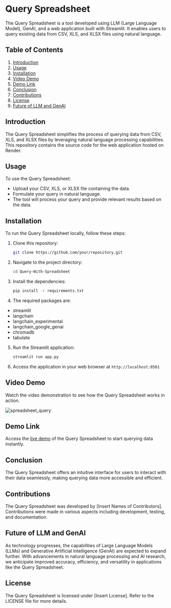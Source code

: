 # Query Spreadsheet

The Query Spreadsheet is a tool developed using LLM (Large Language Model), GenAI, and a web application built with Streamlit. It enables users to query existing data from CSV, XLS, and XLSX files using natural language.

## Table of Contents
1. [Introduction](#introduction)
2. [Usage](#usage)
3. [Installation](#installation)
4. [Video Demo](#video-demo)
5. [Demo Link](#demo-link)
6. [Conclusion](#conclusion)
7. [Contributions](#contributions)
8. [License](#license)
9. [Future of LLM and GenAI](#future-of-llm-and-genai)

## Introduction
The Query Spreadsheet simplifies the process of querying data from CSV, XLS, and XLSX files by leveraging natural language processing capabilities. This repository contains the source code for the web application hosted on Render.

## Usage
To use the Query Spreadsheet:

- Upload your CSV, XLS, or XLSX file containing the data.
- Formulate your query in natural language.
- The tool will process your query and provide relevant results based on the data.

## Installation
To run the Query Spreadsheet locally, follow these steps:

1. Clone this repository:

   ```bash
   git clone https://github.com/your/repository.git
   ```
2. Navigate to the project directory:

   ```bash
   cd Query-With-Spreadsheet
   ```
3. Install the dependencies:

   ```bash
   pip install -r requirements.txt
   ```
4. The required packages are:

- streamlit
- langchain
- langchain_experimental
- langchain_google_genai
- chromadb
- tabulate

5. Run the Streamlit application:

   ```bash
   streamlit run app.py
   ```

6. Access the application in your web browser at  `http://localhost:8501`


## Video Demo

Watch the video demonstration to see how the Query Spreadsheet works in action.

![spreadsheet_query](https://github.com/neerajcodes888/Query-With-Spreadsheet/assets/98253646/6a5fb9aa-1222-425b-b1ba-9d614d7e4224)


## Demo Link

Access the [live demo](https://ask-to-spreadsheet.onrender.com/) of the Query Spreadsheet to start querying data instantly.

## Conclusion

The Query Spreadsheet offers an intuitive interface for users to interact with their data seamlessly, making querying data more accessible and efficient.

## Contributions

The Query Spreadsheet was developed by [Insert Names of Contributors]. Contributions were made in various aspects including development, testing, and documentation.

## Future of LLM and GenAI

As technology progresses, the capabilities of Large Language Models (LLMs) and Generative Artificial Intelligence (GenAI) are expected to expand further. With advancements in natural language processing and AI research, we anticipate improved accuracy, efficiency, and versatility in applications like the Query Spreadsheet.

## License
The Query Spreadsheet is licensed under [Insert License]. Refer to the LICENSE file for more details.
